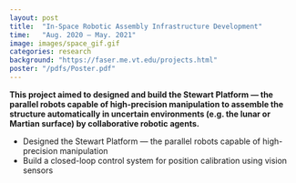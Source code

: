 ```yaml
---
layout: post
title:  "In-Space Robotic Assembly Infrastructure Development"
time:   "Aug. 2020 – May. 2021"
image: images/space_gif.gif
categories: research
background: "https://faser.me.vt.edu/projects.html"
poster: "/pdfs/Poster.pdf"
---
```

**This project aimed to designed and build the Stewart Platform — the parallel robots capable of high-precision manipulation to assemble the structure automatically in uncertain environments (e.g. the lunar or Martian surface) by collaborative robotic agents.**

- Designed the Stewart Platform — the parallel robots capable of high-precision manipulation
- Build a closed-loop control system for position calibration using vision sensors
